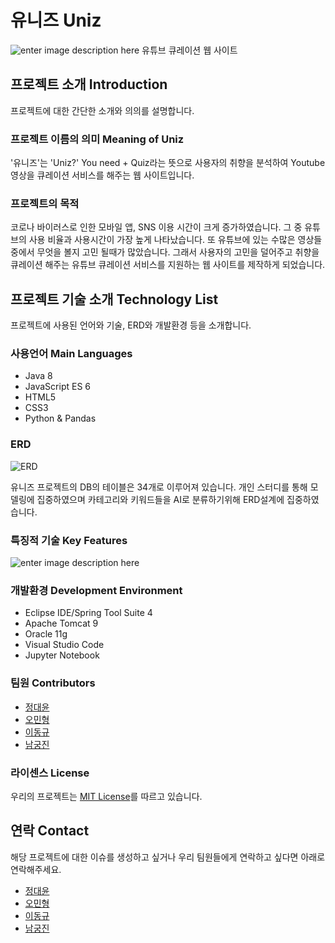 # 유니즈 Uniz

![enter image description here](https://user-images.githubusercontent.com/38512972/104281418-d48fa500-54f0-11eb-979d-6d7d49133781.PNG)
유튜브 큐레이션 웹 사이트


## 프로젝트 소개 Introduction
프로젝트에 대한 간단한 소개와 의의를 설명합니다.


### 프로젝트 이름의 의미 Meaning of Uniz

'유니즈'는 'Uniz?' You need + Quiz라는 뜻으로 사용자의 취향을 분석하여 Youtube영상을 큐레이션 서비스를 해주는 웹 사이트입니다.

### 프로젝트의 목적
코로나 바이러스로 인한 모바일 앱,  SNS 이용 시간이 크게 증가하였습니다. 그 중 유튜브의 사용 비율과 사용시간이 가장 높게 
나타났습니다. 
또 유튜브에 있는 수많은 영상들 중에서 무엇을 볼지 고민 될때가 많았습니다. 그래서 사용자의 고민을 덜어주고 취향을 큐레이션 해주는 유튜브 큐레이션 서비스를 지원하는 웹 사이트를 제작하게 되었습니다.

## 프로젝트 기술 소개 Technology List
프로젝트에 사용된 언어와 기술, ERD와 개발환경 등을 소개합니다.

### 사용언어 Main Languages
- Java 8
- JavaScript ES 6
- HTML5
- CSS3
- Python & Pandas

### ERD
![ERD](https://user-images.githubusercontent.com/38512972/104282357-46b4b980-54f2-11eb-8741-65f0418dcdbc.png)

유니즈 프로젝트의 DB의 테이블은 34개로 이루어져 있습니다.
개인 스터디를 통해 모델링에 집중하였으며 카테고리와 키워드들을 AI로 분류하기위해 ERD설계에 집중하였습니다.

### 특징적 기술 Key Features
![enter image description here](https://user-images.githubusercontent.com/38512972/104285119-7a91de00-54f6-11eb-96e7-2d48a463b07b.PNG)


### 개발환경 Development Environment

- Eclipse IDE/Spring Tool Suite 4
- Apache Tomcat 9
- Oracle 11g
- Visual Studio Code
- Jupyter Notebook

### 팀원 Contributors
- [정대윤](https://github.com/dome2073 "정대윤")
- [오민형](https://github.com/dfdf0202  "오민형")
- [이동규](https://github.com/znak2 "이동규")
- [남궁진](https://github.com/jinvicky "남궁진")

### 라이센스 License
우리의 프로젝트는 [MIT License](https://github.com/Uniz-Project/Uniz-Service/blob/main/LICENSE "MIT")를 따르고 있습니다.

## 연락 Contact

해당 프로젝트에 대한 이슈를 생성하고 싶거나 우리 팀원들에게 연락하고 싶다면 아래로 연락해주세요.

- [정대윤](https://github.com/dome2073 "정대윤")
- [오민형](https://github.com/dfdf0202  "오민형")
- [이동규](https://github.com/znak2 "이동규")
- [남궁진](https://github.com/jinvicky "남궁진")